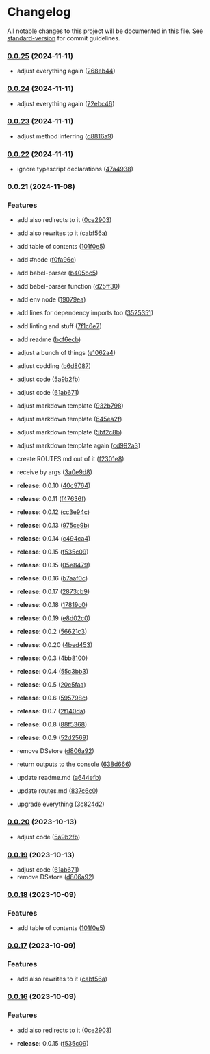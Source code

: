 # Changelog

All notable changes to this project will be documented in this file. See [standard-version](https://github.com/conventional-changelog/standard-version) for commit guidelines.

### [0.0.25](https://github.com/olavoparno/next-routes-readme/compare/v0.0.24...v0.0.25) (2024-11-11)


* adjust everything again ([268eb44](https://github.com/olavoparno/next-routes-readme/commit/268eb44bb502cb14259e286da60722263b4e2c1c))

### [0.0.24](https://github.com/olavoparno/next-routes-readme/compare/v0.0.23...v0.0.24) (2024-11-11)


* adjust everything again ([72ebc46](https://github.com/olavoparno/next-routes-readme/commit/72ebc4649b18117ae74079915afbd728b273a6e2))

### [0.0.23](https://github.com/olavoparno/next-routes-readme/compare/v0.0.22...v0.0.23) (2024-11-11)


* adjust method inferring ([d8816a9](https://github.com/olavoparno/next-routes-readme/commit/d8816a945b380c9dad10abddf1b4d216917e2c53))

### [0.0.22](https://github.com/olavoparno/next-routes-readme/compare/v0.0.21...v0.0.22) (2024-11-11)


* ignore typescript declarations ([47a4938](https://github.com/olavoparno/next-routes-readme/commit/47a4938f4ecd7a3b20e53e4dc84417f2d4077af5))

### 0.0.21 (2024-11-08)


### Features

* add also redirects to it ([0ce2903](https://github.com/olavoparno/next-routes-readme/commit/0ce2903206abc017df0401952359cdb12457b437))
* add also rewrites to it ([cabf56a](https://github.com/olavoparno/next-routes-readme/commit/cabf56a0a4c33c921f0e01b3531ab34eedb77712))
* add table of contents ([101f0e5](https://github.com/olavoparno/next-routes-readme/commit/101f0e57a2819c7d42a2a8af85111297049e11fe))


* add #node ([f0fa96c](https://github.com/olavoparno/next-routes-readme/commit/f0fa96cde317a8f8416ad6a79eed38dcba521ad9))
* add babel-parser ([b405bc5](https://github.com/olavoparno/next-routes-readme/commit/b405bc53c29fe69785b1eff84dca3631ec582366))
* add babel-parser function ([d25ff30](https://github.com/olavoparno/next-routes-readme/commit/d25ff30f1ed529bad8e02e9f182740e1618995c8))
* add env node ([19079ea](https://github.com/olavoparno/next-routes-readme/commit/19079ea620d3592f1a508fb81c40fad3bcb68cf2))
* add lines for dependency imports too ([3525351](https://github.com/olavoparno/next-routes-readme/commit/3525351d0ef7a845d9c7cec55b90f1c5066d7f84))
* add linting and stuff ([7f1c6e7](https://github.com/olavoparno/next-routes-readme/commit/7f1c6e795384c10a290ec1838bfadde47924ddf6))
* add readme ([bcf6ecb](https://github.com/olavoparno/next-routes-readme/commit/bcf6ecbea00f8dc0fed02b82602f0c18b6906e49))
* adjust a bunch of things ([e1062a4](https://github.com/olavoparno/next-routes-readme/commit/e1062a48e2e4637f297ad24707e6cc163629dd29))
* adjust codding ([b6d8087](https://github.com/olavoparno/next-routes-readme/commit/b6d80873ccf484316b4dc6f9e2396561dbdddc77))
* adjust code ([5a9b2fb](https://github.com/olavoparno/next-routes-readme/commit/5a9b2fb8cd12bde20f4e497cf8fa641e4e2a6f85))
* adjust code ([61ab671](https://github.com/olavoparno/next-routes-readme/commit/61ab671457ecfab5166c045995f349347f90696a))
* adjust markdown template ([932b798](https://github.com/olavoparno/next-routes-readme/commit/932b79868e79138eb9b30667f6572bdb49b0fe07))
* adjust markdown template ([645ea2f](https://github.com/olavoparno/next-routes-readme/commit/645ea2fe98d6b79763b9b37d20587f0135181de7))
* adjust markdown template ([5bf2c8b](https://github.com/olavoparno/next-routes-readme/commit/5bf2c8b3238c51a5c31ff222a9d3f95d3a709b52))
* adjust markdown template again ([cd992a3](https://github.com/olavoparno/next-routes-readme/commit/cd992a3739cbe7446e453bf50b231e7ee309739f))
* create ROUTES.md out of it ([f2301e8](https://github.com/olavoparno/next-routes-readme/commit/f2301e8e026a963dddc6ee68b22f46a0a7a96151))
* receive by args ([3a0e9d8](https://github.com/olavoparno/next-routes-readme/commit/3a0e9d8b58a426a0d2a00e65657f0a877a78d1c8))
* **release:** 0.0.10 ([40c9764](https://github.com/olavoparno/next-routes-readme/commit/40c976457304e552a43664b04a118c92d21af40c))
* **release:** 0.0.11 ([f47636f](https://github.com/olavoparno/next-routes-readme/commit/f47636f9678f38ed94bc297dce3687974bf7eb01))
* **release:** 0.0.12 ([cc3e94c](https://github.com/olavoparno/next-routes-readme/commit/cc3e94c22ecca5117328b08cffe3d75cdebf16f4))
* **release:** 0.0.13 ([975ce9b](https://github.com/olavoparno/next-routes-readme/commit/975ce9b147a6a0fb1087653afcb9cedb4be644fb))
* **release:** 0.0.14 ([c494ca4](https://github.com/olavoparno/next-routes-readme/commit/c494ca41154e696da7f6744129780d775810fe20))
* **release:** 0.0.15 ([f535c09](https://github.com/olavoparno/next-routes-readme/commit/f535c0936983d83d792c93de7fd45b831e5fa9df))
* **release:** 0.0.15 ([05e8479](https://github.com/olavoparno/next-routes-readme/commit/05e8479af77cbd4b0fad3d080b5ae806deb5aef9))
* **release:** 0.0.16 ([b7aaf0c](https://github.com/olavoparno/next-routes-readme/commit/b7aaf0c8c27921fe02a79b1bdec266028d3192c5))
* **release:** 0.0.17 ([2873cb9](https://github.com/olavoparno/next-routes-readme/commit/2873cb9b371b43daed0f78020bf84385023d0e2e))
* **release:** 0.0.18 ([17819c0](https://github.com/olavoparno/next-routes-readme/commit/17819c0c0b97b29051ded74be73e5f7f720bd577))
* **release:** 0.0.19 ([e8d02c0](https://github.com/olavoparno/next-routes-readme/commit/e8d02c04958acb770cdf2c084ad5a5e56136c8e0))
* **release:** 0.0.2 ([56621c3](https://github.com/olavoparno/next-routes-readme/commit/56621c3089f24eca51c03b375d99ffb48c20cfaf))
* **release:** 0.0.20 ([4bed453](https://github.com/olavoparno/next-routes-readme/commit/4bed45320c3b955351aa54c45995e3b962e37753))
* **release:** 0.0.3 ([4bb8100](https://github.com/olavoparno/next-routes-readme/commit/4bb8100b8504b1e0254097d4a9a014ad8145b191))
* **release:** 0.0.4 ([55c3bb3](https://github.com/olavoparno/next-routes-readme/commit/55c3bb379b912b17d4da8e34fd127cb1d9f7b495))
* **release:** 0.0.5 ([20c5faa](https://github.com/olavoparno/next-routes-readme/commit/20c5faac60458478f3e5d2ad249e0f0f0cace486))
* **release:** 0.0.6 ([595798c](https://github.com/olavoparno/next-routes-readme/commit/595798c07a593e67ab69cd2856f0937e14d5ffeb))
* **release:** 0.0.7 ([2f140da](https://github.com/olavoparno/next-routes-readme/commit/2f140dae134be35dc10d79a997c5ef50d03f3fa8))
* **release:** 0.0.8 ([88f5368](https://github.com/olavoparno/next-routes-readme/commit/88f5368d10cda0a8c3b5cfe76e1beaccffae5ab3))
* **release:** 0.0.9 ([52d2569](https://github.com/olavoparno/next-routes-readme/commit/52d2569a81a8f314a9966f69a77e1d41eeb3fef2))
* remove DSstore ([d806a92](https://github.com/olavoparno/next-routes-readme/commit/d806a92fefd66c00d875d604b5c3606108bfea55))
* return outputs to the console ([638d666](https://github.com/olavoparno/next-routes-readme/commit/638d666ea3887fd268222fb24b1ee3f58d073bf2))
* update readme.md ([a644efb](https://github.com/olavoparno/next-routes-readme/commit/a644efb62442f76031cbec8a71ecda91a42feedd))
* update routes.md ([837c6c0](https://github.com/olavoparno/next-routes-readme/commit/837c6c0fa69604fef8f91044a3f95a41627913e7))
* upgrade everything ([3c824d2](https://github.com/olavoparno/next-routes-readme/commit/3c824d20c3707027fca37e7d8a008eadc677cd30))

### [0.0.20](https://github.com/olavoparno/next-routes-readme/compare/v0.0.19...v0.0.20) (2023-10-13)


* adjust code ([5a9b2fb](https://github.com/olavoparno/next-routes-readme/commit/5a9b2fb8cd12bde20f4e497cf8fa641e4e2a6f85))

### [0.0.19](https://github.com/olavoparno/next-routes-readme/compare/v0.0.18...v0.0.19) (2023-10-13)


* adjust code ([61ab671](https://github.com/olavoparno/next-routes-readme/commit/61ab671457ecfab5166c045995f349347f90696a))
* remove DSstore ([d806a92](https://github.com/olavoparno/next-routes-readme/commit/d806a92fefd66c00d875d604b5c3606108bfea55))

### [0.0.18](https://github.com/olavoparno/next-routes-readme/compare/v0.0.17...v0.0.18) (2023-10-09)


### Features

* add table of contents ([101f0e5](https://github.com/olavoparno/next-routes-readme/commit/101f0e57a2819c7d42a2a8af85111297049e11fe))

### [0.0.17](https://github.com/olavoparno/next-routes-readme/compare/v0.0.16...v0.0.17) (2023-10-09)


### Features

* add also rewrites to it ([cabf56a](https://github.com/olavoparno/next-routes-readme/commit/cabf56a0a4c33c921f0e01b3531ab34eedb77712))

### [0.0.16](https://github.com/olavoparno/next-routes-readme/compare/v0.0.15...v0.0.16) (2023-10-09)


### Features

* add also redirects to it ([0ce2903](https://github.com/olavoparno/next-routes-readme/commit/0ce2903206abc017df0401952359cdb12457b437))


* **release:** 0.0.15 ([f535c09](https://github.com/olavoparno/next-routes-readme/commit/f535c0936983d83d792c93de7fd45b831e5fa9df))
